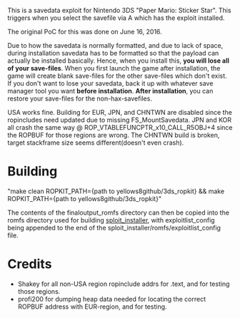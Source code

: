 This is a savedata exploit for Nintendo 3DS "Paper Mario: Sticker Star". This triggers when you select the savefile via A which has the exploit installed.

The original PoC for this was done on June 16, 2016.

Due to how the savedata is normally formatted, and due to lack of space, during installation savedata has to be formatted so that the payload can actually be installed basically. Hence, when you install this, **you will lose all of your save-files**. When you first launch the game after installation, the game will create blank save-files for the other save-files which don't exist. If you don't want to lose your savedata, back it up with whatever save manager tool you want **before installation**. **After installation**, you can restore your save-files for the non-hax-savefiles.

USA works fine. Building for EUR, JPN, and CHNTWN are disabled since the ropincludes need updated due to missing FS_MountSavedata. JPN and KOR all crash the same way @ ROP_VTABLEFUNCPTR_x10_CALL_R5OBJ+4 since the ROPBUF for those regions are wrong. The CHNTWN build is broken, target stackframe size seems different(doesn't even crash).

# Building
"make clean ROPKIT_PATH={path to yellows8github/3ds_ropkit} && make ROPKIT_PATH={path to yellows8github/3ds_ropkit}"

The contents of the finaloutput_romfs directory can then be copied into the romfs directory used for building [sploit_installer](https://github.com/smealum/sploit_installer), with exploitlist_config being appended to the end of the sploit_installer/romfs/exploitlist_config file.

# Credits
* Shakey for all non-USA region ropinclude addrs for .text, and for testing those regions.
* profi200 for dumping heap data needed for locating the correct ROPBUF address with EUR-region, and for testing.

